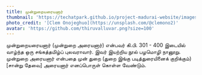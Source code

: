 ```yaml
---
title: முன்றுறையரையனார்
thumbnail: 'https://techatpark.github.io/project-madurai-website/images/Man_icon.svg'
photo_credit: '[Clem Onojeghuo](https://unsplash.com/@clemono2)'
avatar: 'https://github.com/thiruvalluvar.png?size=100'
---
```


முன்றுறையரையனார் (முன்றுறை அரையனார்) என்பவர் கி.பி. 301 - 400 இடையில் வாழ்ந்த ஒரு சங்கத்தமிழ்ப் புலவராவார். இவர் இயற்றிய நூல் பழமொழி நானூறு. முன்றுறை அரையனார் என்பதை முன் துறை (துறை இங்கு படித்துரையினைக் குறிக்கும்)[சான்று தேவை] அரையனார் எனப்பொருள் கொள்ள வேண்டும்.
